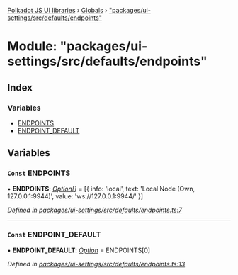 [Polkadot JS UI libraries](../README.md) › [Globals](../globals.md) › ["packages/ui-settings/src/defaults/endpoints"](_packages_ui_settings_src_defaults_endpoints_.md)

# Module: "packages/ui-settings/src/defaults/endpoints"

## Index

### Variables

* [ENDPOINTS](_packages_ui_settings_src_defaults_endpoints_.md#const-endpoints)
* [ENDPOINT_DEFAULT](_packages_ui_settings_src_defaults_endpoints_.md#const-endpoint_default)

## Variables

### `Const` ENDPOINTS

• **ENDPOINTS**: *[Option](_packages_ui_settings_src_types_.md#option)[]* = [{
  info: 'local',
  text: 'Local Node (Own, 127.0.0.1:9944)',
  value: 'ws://127.0.0.1:9944/'
}]

*Defined in [packages/ui-settings/src/defaults/endpoints.ts:7](https://github.com/polkadot-js/ui/blob/e24cf096/packages/ui-settings/src/defaults/endpoints.ts#L7)*

___

### `Const` ENDPOINT_DEFAULT

• **ENDPOINT_DEFAULT**: *[Option](_packages_ui_settings_src_types_.md#option)* = ENDPOINTS[0]

*Defined in [packages/ui-settings/src/defaults/endpoints.ts:13](https://github.com/polkadot-js/ui/blob/e24cf096/packages/ui-settings/src/defaults/endpoints.ts#L13)*
